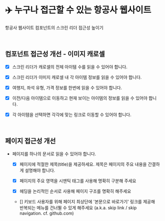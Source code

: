 # ✈️ 누구나 접근할 수 있는 항공사 웹사이트

항공사 웹사이트 컴포넌트의 스크린 리더 접근성 높이기

<br>

## 컴포넌트 접근성 개선 - 이미지 캐로셀

- [x] 스크린 리더가 캐로셀의 전체 아이템 수를 읽을 수 있어야 합니다.

- [x] 스크린 리더가 이미지 캐로셀 내 각 아이템 정보를 읽을 수 있어야 합니다.

- [x] 여행지, 좌석 유형, 가격 정보를 한번에 읽을 수 있어야 합니다.

- [x] 이전/다음 아이템으로 이동하고 현재 보이는 아이템의 정보를 읽을 수 있어야 합니다.

- [x] 각 아이템을 선택하면 각각에 맞는 링크로 이동할 수 있어야 합니다.

<br>

## 페이지 접근성 개선

- 페이지를 하나의 문서로 읽을 수 있어야 합니다.

  - [x] 페이지에 적절한 제목(title)을 제공하세요. 제목은 페이지의 주요 내용을 간결하게 설명해야 합니다.

  - [x] 페이지의 주요 영역을 시맨틱 태그를 사용해 명확히 구분해 주세요

  - [x] 헤딩을 논리적인 순서로 사용해 페이지 구조를 명확히 해주세요

  - [] 키보드 사용자를 위해 페이지 최상단에 '본문으로 바로가기' 링크를 제공해 반복되는 메뉴를 건너뛸 수 있게 해주세요 (a.k.a. skip link / skip navigation. cf. github.com)
